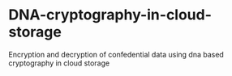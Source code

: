 # DNA-cryptography-in-cloud-storage
Encryption and decryption of confedential data using dna based cryptography in cloud storage
